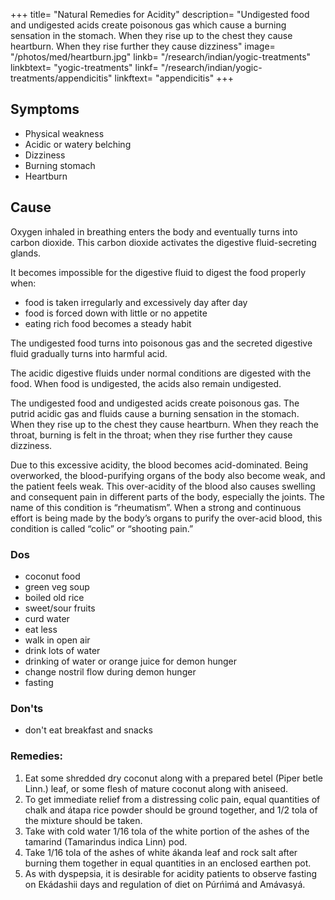 +++
title= "Natural Remedies for Acidity"
description= "Undigested food and undigested acids create poisonous gas which cause a burning sensation in the stomach. When they rise up to the chest they cause heartburn. When they rise further they cause dizziness"
image= "/photos/med/heartburn.jpg"
linkb= "/research/indian/yogic-treatments"
linkbtext= "yogic-treatments"
linkf= "/research/indian/yogic-treatments/appendicitis"
linkftext= "appendicitis"
+++


## Symptoms

- Physical weakness
- Acidic or watery belching
- Dizziness
- Burning stomach
- Heartburn


## Cause

Oxygen inhaled in breathing enters the body and eventually turns into carbon dioxide. This carbon dioxide activates the digestive fluid-secreting glands. 

It becomes impossible for the digestive fluid to digest the food properly when:
- food is taken irregularly and excessively day after day
- food is forced down with little or no appetite
- eating rich food becomes a steady habit

The undigested food turns into poisonous gas and the secreted digestive fluid gradually turns into harmful acid.

The acidic digestive fluids under normal conditions are digested with the food. When food is undigested, the acids also remain undigested.

The undigested food and undigested acids create poisonous gas. The putrid acidic gas and fluids cause a burning sensation in the stomach. When they rise up to the chest they cause heartburn. When they reach the throat, burning is felt in the throat; when they rise further they cause dizziness.

Due to this excessive acidity, the blood becomes acid-dominated. Being overworked, the blood-purifying organs of the body also become weak, and the patient feels weak.
This over-acidity of the blood also causes swelling and consequent pain in different parts of the body, especially the joints. The name of this condition is “rheumatism”.
When a strong and continuous effort is being made by the body’s organs to purify the over-acid blood, this condition is called “colic” or “shooting pain.”


### Dos

- coconut food 
- green veg soup 
- boiled old rice 
- sweet/sour fruits 
- curd water 
- eat less 
- walk in open air 
- drink lots of water
- drinking of water or orange juice for demon hunger
- change nostril flow during demon hunger 
- fasting 

### Don'ts

- don't eat breakfast and snacks 

<!-- Treatment:
Morning – Utkśepa Mudrá, Mayúrásana, Padahastásana, Ud́d́ayána Mudrá, Agnisára Mudrá and Ágneyii Práńáyáma.
Evening – Agnisára Mudrá, Utkat́a Pashcimottánásana Sarváuṋgásana and Ágneyii Mudrá or Ágneyii Práńáyáma. -->


<!-- Diet= In acidity boiled old rice (grains a few years old), soup of green vegetables (no vegetables fried, parched, or taken in large quantity), juicy sweet or sour fruits, and curd-water are especially useful. Curd (yogurt) alone is not particularly beneficial for acidity patients.
Dos and don’ts= For patients of acidity it is particularly important to walk in the open air, to eat less food than the appetite demands, and to drink plenty of water, in small amounts, at intervals throughout the day. Coconut and coconut-based foods and medicines are especially useful in this disease. Patients should refrain from eating breakfast and snacks. If the hunger is unbearable, the patient may eat a little bit of juicy fruit. A frequent symptom of this disease is that, due to old habits, the digestive glands discharge an excessive quantity of fluids, as a result of which the patient suddenly feels an extreme hunger at odd times, which is called “demon hunger”. That is why we find that a patient who is often in a depressed mood about his/her disease or goes around talking about the disease to everyone, when he/she sits down to eat, eats excessively. This symptom is the result of the secretion of digestive fluids at a particular time in accordance with the old habits of the patient. It is therefore desirable to be cautious about this “demon”, detrimental hunger. An acidity patient should never violate these dos and don’ts.
If due to the over-secretion of digestive fluids the patient suffers from “demon hunger”, it can be relieved by drinking a large glass of water. When the acidity patient feels pain, it is advisable to drink orange or tangerine juice mixed in tepid water. After the pain has subsided, lemon juice in cold water should be taken. As with dyspepsia, during mealtime and for an hour thereafter breath should be flowing through the patient’s right nostril.
At the time of severe colic pain, the dominant flow of breath should be changed from the nostril through which it was flowing at the time the pain started to the other nostril. Allowing the bile to accumulate by not taking something when one is hungry should never be permitted, because in that event the undigested bile itself will become the cause of acidity. -->

### Remedies:

1. Eat some shredded dry coconut along with a prepared betel (Piper betle Linn.) leaf, or some flesh of mature coconut along with aniseed.
2. To get immediate relief from a distressing colic pain, equal quantities of chalk and átapa rice powder should be ground together, and 1/2 tola of the mixture should be taken.
3. Take with cold water 1/16 tola of the white portion of the ashes of the tamarind (Tamarindus indica Linn) pod.
4. Take 1/16 tola of the ashes of white ákanda leaf and rock salt after burning them together in equal quantities in an enclosed earthen pot.
5. As with dyspepsia, it is desirable for acidity patients to observe fasting on Ekádashii days and regulation of diet on Púrńimá and Amávasyá.
